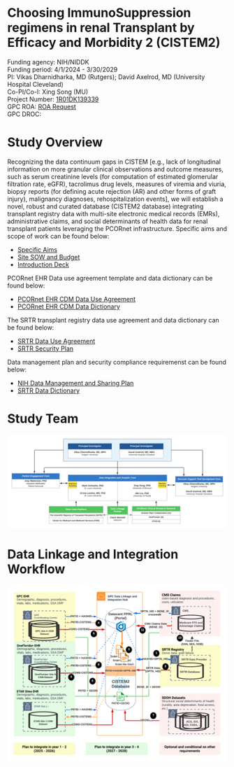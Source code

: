 # Choosing ImmunoSuppression regimens in renal Transplant by Efficacy and Morbidity 2 (CISTEM2) 

Funding agency: NIH/NIDDK <br/>
Funding period: 4/1/2024 - 3/30/2029 <br/>
PI: Vikas Dharnidharka, MD (Rutgers); David Axelrod, MD (University Hospital Cleveland) <br/>
Co-PI/Co-I: Xing Song (MU) <br/>
Project Number: [1R01DK139339](https://reporter.nih.gov/search/dL0HHLs6gUu6A9ABsvEWxQ/project-details/10859534#description) <br/>
GPC ROA: [ROA Request](/ref/GPCResearchOpportunityAssessme_2022-12-20_2125.pdf) <br/>
GPC DROC:  <br/>

# Study Overview 

Recognizing the data continuum gaps in CISTEM [e.g., lack of longitudinal information on more granular clinical observations and outcome measures, such as serum creatinine levels (for computation of estimated glomerular filtration rate, eGFR), tacrolimus drug levels, measures of viremia and viuria, biopsy reports (for defining acute rejection (AR) and other forms of graft injury), malignancy diagnoses, rehospitalization events], we will establish a novel, robust and curated database (CISTEM2 database) integrating transplant registry data with multi-site electronic medical records (EMRs), administrative claims, and social determinants of health data for renal transplant patients leveraging the PCORnet infrastructure. Specific aims and scope of work can be found below: 
- [Specific Aims](/ref/SPECIFIC%20AIMS_CISTEM2_20230401.pdf)
- [Site SOW and Budget](/ref/CISTEM2_NIH_R01_SOW-w-Budget.pdf)
- [Introduction Deck](/ref/CISTEM2_intro_deck.pdf)

PCORnet EHR Data use agreement template and data dictionary can be found below: 
- [PCORnet EHR CDM Data Use Agreement](ref/CISTEM2_DUA_20241203_final_redlined20250122.pdf)
- [PCORnet EHR CDM Data Dictionary](https://pcornet.org/wp-content/uploads/2025/01/PCORnet-Common-Data-Model-v70-2025_01_23.pdf)

The SRTR transplant registry data use agreement and data dictionary can be found below: 
- [SRTR Data Use Agreement](ref/CISTEM2_SRTR_DataUseAgreement_10178.pdf)
- [SRTR Security Plan](ref/CISTEM2_SRTR_SecurityPlan_10178.pdf)

Data management plan and security compliance requiremenst can be found below: 
- [NIH Data Management and Sharing Plan](/ref/CISTEM2_NIH_Data-Managemen-Sharing-Plan.pdf)
- [SRTR Data Dictionary](ref/CISTEM2_SRTR_DataDictionary.html)

# Study Team 
![fig1](res/study-team.png)


# Data Linkage and Integration Workflow
![fig2](/res/data-linkage.png)


